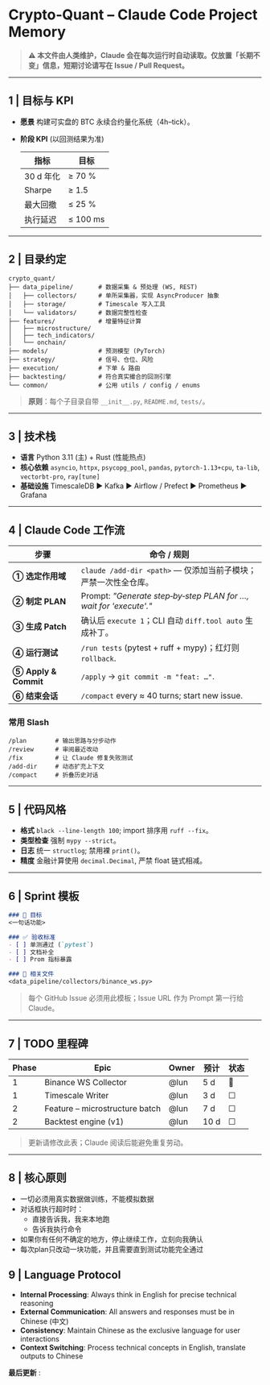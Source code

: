 # Crypto‑Quant – Claude Code Project Memory

> **⚠ 本文件由人类维护，Claude 会在每次运行时自动读取。仅放置「长期不变」信息，短期讨论请写在 Issue / Pull Request。**

---

## 1 | 目标与 KPI

* **愿景** 构建可实盘的 BTC 永续合约量化系统（4h–tick）。
* **阶段 KPI**  (以回测结果为准)

  | 指标      | 目标       |
  | ------- | -------- |
  | 30 d 年化 | ≥ 70 %   |
  | Sharpe  | ≥ 1.5    |
  | 最大回撤    | ≤ 25 %   |
  | 执行延迟    | ≤ 100 ms |

---

## 2 | 目录约定

```
crypto_quant/
├── data_pipeline/       # 数据采集 & 预处理 (WS, REST)
│   ├── collectors/      # 单所采集器，实现 AsyncProducer 抽象
│   ├── storage/         # Timescale 写入工具
│   └── validators/      # 数据完整性检查
├── features/            # 增量特征计算
│   ├── microstructure/
│   ├── tech_indicators/
│   └── onchain/
├── models/              # 预测模型 (PyTorch)
├── strategy/            # 信号、仓位、风险
├── execution/           # 下单 & 路由
├── backtesting/         # 符合真实撮合的回测引擎
└── common/              # 公用 utils / config / enums
```

> **原则**：每个子目录自带 `__init__.py`, `README.md`, `tests/`。

---

## 3 | 技术栈

* **语言** Python 3.11 (主) + Rust (性能热点)
* **核心依赖**
  `asyncio`, `httpx`, `psycopg_pool`, `pandas`, `pytorch‑1.13+cpu`, `ta‑lib`, `vectorbt‑pro`, `ray[tune]`
* **基础设施**
  TimescaleDB ▶ Kafka ▶ Airflow / Prefect ▶ Prometheus ▶ Grafana

---

## 4 | Claude Code 工作流

| 步骤                   | 命令 / 规则                                                           |
| -------------------- | ----------------------------------------------------------------- |
| **① 选定作用域**          | `claude /add-dir <path>` — 仅添加当前子模块；严禁一次性全仓库。                     |
| **② 制定 PLAN**        | Prompt: *"Generate step‑by‑step PLAN for …, wait for 'execute'."* |
| **③ 生成 Patch**       | 确认后 `execute 1`；CLI 自动 `diff.tool auto` 生成补丁。                     |
| **④ 运行测试**           | `/run tests` (pytest + ruff + mypy)；红灯则 `rollback`.               |
| **⑤ Apply & Commit** | `/apply` → `git commit -m "feat: …"`.                             |
| **⑥ 结束会话**           | `/compact` every ≈ 40 turns; start new issue.                     |

### 常用 Slash

```
/plan        # 输出思路与分步动作
/review      # 审阅最近改动
/fix         # 让 Claude 修复失败测试
/add-dir     # 动态扩充上下文
/compact     # 折叠历史对话
```

---

## 5 | 代码风格

* **格式** `black --line-length 100`; import 排序用 `ruff ‑‑fix`。
* **类型检查** 强制 `mypy --strict`。
* **日志** 统一 `structlog`; 禁用裸 `print()`。
* **精度** 金融计算使用 `decimal.Decimal`, 严禁 float 链式相减。

---

## 6 | Sprint 模板

```md
### 🎯 目标
<一句话功能>

### ✅ 验收标准
- [ ] 单测通过 (`pytest`)
- [ ] 文档补全
- [ ] Prom 指标暴露

### 🔗 相关文件
<data_pipeline/collectors/binance_ws.py>
```

> 每个 GitHub Issue 必须用此模板；Issue URL 作为 Prompt 第一行给 Claude。

---

## 7 | TODO 里程碑

| Phase | Epic                           | Owner | 预计   | 状态 |
| ----- | ------------------------------ | ----- | ---- | -- |
| 1     | Binance WS Collector           | @lun  | 5 d  | 🚧 |
| 1     | Timescale Writer               | @lun  | 3 d  | ☐  |
| 2     | Feature – microstructure batch | @lun  | 7 d  | ☐  |
| 2     | Backtest engine (v1)           | @lun  | 10 d | ☐  |

>  更新请修改此表；Claude 阅读后能避免重复劳动。

---

## 8 | 核心原则

* 一切必须用真实数据做训练，不能模拟数据
* 对话框执行超时时：
  - 直接告诉我，我来本地跑
  - 告诉我执行命令
* 如果你有任何不确定的地方，停止继续工作，立刻向我确认
* 每次plan只改动一块功能，并且需要直到测试功能完全通过

## 9 | Language Protocol

* **Internal Processing**: Always think in English for precise technical reasoning
* **External Communication**: All answers and responses must be in Chinese (中文)
* **Consistency**: Maintain Chinese as the exclusive language for user interactions
* **Context Switching**: Process technical concepts in English, translate outputs to Chinese

**最后更新** :   <!-- KEEP THIS LINE FOR CLAUDE AUTO‑STAMP -->